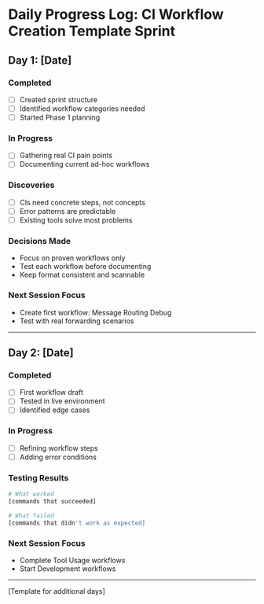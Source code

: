 # Daily Progress Log: CI Workflow Creation Template Sprint

## Day 1: [Date]

### Completed
- [ ] Created sprint structure
- [ ] Identified workflow categories needed
- [ ] Started Phase 1 planning

### In Progress
- [ ] Gathering real CI pain points
- [ ] Documenting current ad-hoc workflows

### Discoveries
- [ ] CIs need concrete steps, not concepts
- [ ] Error patterns are predictable
- [ ] Existing tools solve most problems

### Decisions Made
- Focus on proven workflows only
- Test each workflow before documenting
- Keep format consistent and scannable

### Next Session Focus
- Create first workflow: Message Routing Debug
- Test with real forwarding scenarios

---

## Day 2: [Date]

### Completed
- [ ] First workflow draft
- [ ] Tested in live environment
- [ ] Identified edge cases

### In Progress
- [ ] Refining workflow steps
- [ ] Adding error conditions

### Testing Results
```bash
# What worked
[commands that succeeded]

# What failed
[commands that didn't work as expected]
```

### Next Session Focus
- Complete Tool Usage workflows
- Start Development workflows

---

[Template for additional days]
